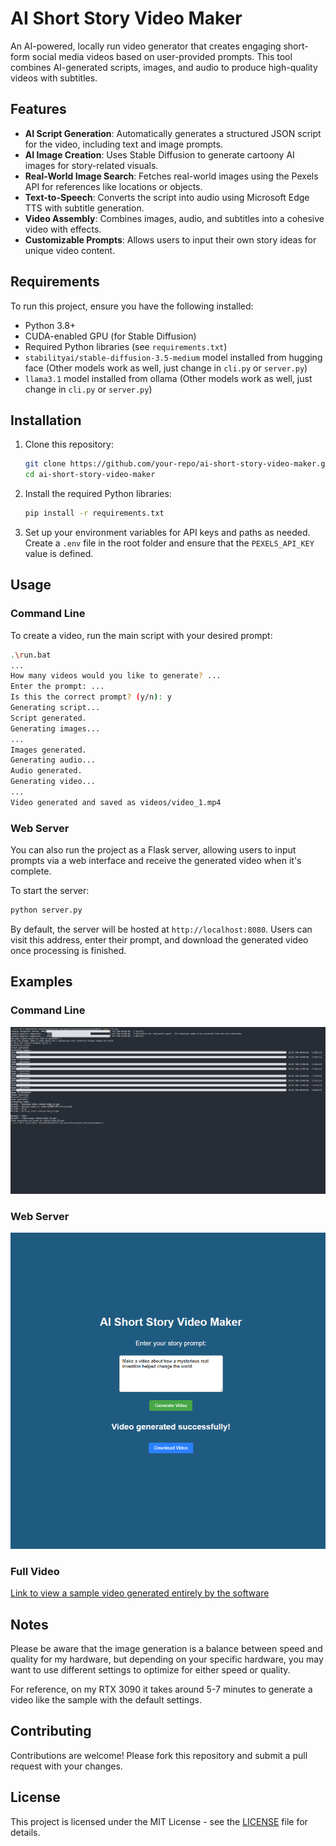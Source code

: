 # AI Short Story Video Maker

An AI-powered, locally run video generator that creates engaging short-form social media videos based on user-provided prompts. This tool combines AI-generated scripts, images, and audio to produce high-quality videos with subtitles.

## Features

- **AI Script Generation**: Automatically generates a structured JSON script for the video, including text and image prompts.
- **AI Image Creation**: Uses Stable Diffusion to generate cartoony AI images for story-related visuals.
- **Real-World Image Search**: Fetches real-world images using the Pexels API for references like locations or objects.
- **Text-to-Speech**: Converts the script into audio using Microsoft Edge TTS with subtitle generation.
- **Video Assembly**: Combines images, audio, and subtitles into a cohesive video with effects.
- **Customizable Prompts**: Allows users to input their own story ideas for unique video content.

## Requirements

To run this project, ensure you have the following installed:

- Python 3.8+
- CUDA-enabled GPU (for Stable Diffusion)
- Required Python libraries (see `requirements.txt`)
- `stabilityai/stable-diffusion-3.5-medium` model installed from hugging face (Other models work as well, just change in `cli.py` or `server.py`)
- `llama3.1` model installed from ollama (Other models work as well, just change in `cli.py` or `server.py`)

## Installation

1. Clone this repository:
   ```bash
   git clone https://github.com/your-repo/ai-short-story-video-maker.git
   cd ai-short-story-video-maker
   ```
2. Install the required Python libraries:
   ```bash
   pip install -r requirements.txt
   ```
3. Set up your environment variables for API keys and paths as needed.
Create a `.env` file in the root folder and ensure that the `PEXELS_API_KEY` value is defined.

## Usage

### Command Line

To create a video, run the main script with your desired prompt:

```bash
.\run.bat
...
How many videos would you like to generate? ...
Enter the prompt: ...
Is this the correct prompt? (y/n): y
Generating script...
Script generated.
Generating images...
...
Images generated.
Generating audio...
Audio generated.
Generating video...
...
Video generated and saved as videos/video_1.mp4
```

### Web Server

You can also run the project as a Flask server, allowing users to input prompts via a web interface and receive the generated video when it's complete.

To start the server:
```bash
python server.py
```
By default, the server will be hosted at `http://localhost:8080`. Users can visit this address, enter their prompt, and download the generated video once processing is finished.

## Examples

### Command Line

![Example of the command line interface](examples/cli_example.png)

### Web Server

![Example of the web server](examples/server_example.png)

### Full Video

[Link to view a sample video generated entirely by the software](examples/sample_video.mp4)

## Notes

Please be aware that the image generation is a balance between speed and quality for my hardware, but depending on your specific hardware, you may want to use different settings to optimize for either speed or quality.

For reference, on my RTX 3090 it takes around 5-7 minutes to generate a video like the sample with the default settings.

## Contributing

Contributions are welcome! Please fork this repository and submit a pull request with your changes.

## License

This project is licensed under the MIT License - see the [LICENSE](LICENSE) file for details.
